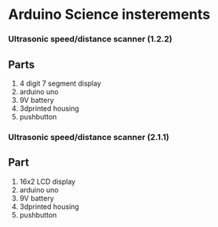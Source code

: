 # Arduino Science insterements  
### Ultrasonic speed/distance scanner (1.2.2)
Parts
-----
1. 4 digit 7 segment display 
2. arduino uno
3. 9V battery
4. 3dprinted housing
5. pushbutton

### Ultrasonic speed/distance scanner (2.1.1)
Part
----
1. 16x2 LCD display
2. arduino uno
3. 9V battery
4. 3dprinted housing
5. pushbutton
